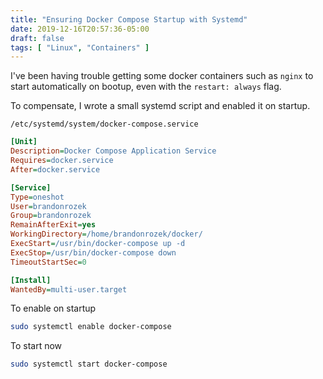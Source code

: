 ```yaml
---
title: "Ensuring Docker Compose Startup with Systemd"
date: 2019-12-16T20:57:36-05:00
draft: false 
tags: [ "Linux", "Containers" ]
---
```


I've been having trouble getting some docker containers such as `nginx` to start automatically on bootup, even with the `restart: always` flag.

To compensate, I wrote a small systemd script and enabled it on startup.

`/etc/systemd/system/docker-compose.service`

```ini
[Unit]
Description=Docker Compose Application Service
Requires=docker.service
After=docker.service

[Service]
Type=oneshot
User=brandonrozek
Group=brandonrozek
RemainAfterExit=yes
WorkingDirectory=/home/brandonrozek/docker/
ExecStart=/usr/bin/docker-compose up -d
ExecStop=/usr/bin/docker-compose down
TimeoutStartSec=0

[Install]
WantedBy=multi-user.target

```

To enable on startup

```bash
sudo systemctl enable docker-compose
```

To start now

```bash
sudo systemctl start docker-compose
```

